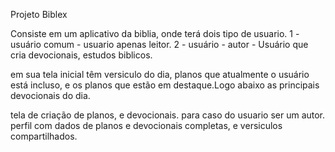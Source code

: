 Projeto Biblex 

Consiste em um aplicativo da biblia, onde terá dois tipo de usuario.
1 - usuário comum - usuario apenas leitor.
2 - usuário - autor - Usuário que cria devocionais, estudos biblicos.

em sua tela inicial têm versiculo do dia, planos que atualmente o usuário está incluso,
e os planos que estão em destaque.Logo abaixo as principais devocionais do dia.

tela de criação de planos, e devocionais. para caso do usuario ser um autor.
perfil com dados de planos e devocionais completas, e versiculos compartilhados. 

